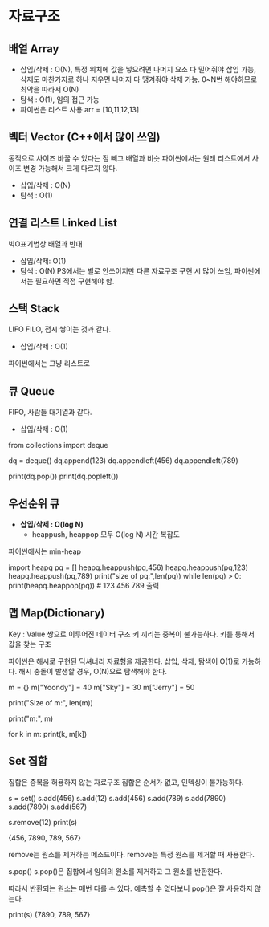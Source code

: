 # 자료구조

## 배열 Array

- 삽입/삭제 : O(N), 특정 위치에 값을 넣으려면 나머지 요소 다 밀어줘야 삽입 가능, 삭제도 마찬가지로 하나 지우면 나머지 다 땡겨줘야 삭제 가능. 0~N번 해야하므로 최악을 따라서 O(N)
- 탐색 : O(1), 임의 접근 가능
- 파이썬은 리스트 사용
  arr = [10,11,12,13]

## 벡터 Vector (C++에서 많이 쓰임)

동적으로 사이즈 바꿀 수 있다는 점 빼고 배열과 비슷
파이썬에서는 원래 리스트에서 사이즈 변경 가능해서 크게 다르지 않다.

- 삽입/삭제 : O(N)
- 탐색 : O(1)

## 연결 리스트 Linked List

빅O표기법상 배열과 반대

- 삽입/삭제: O(1)
- 탐색 : O(N)
  PS에서는 별로 안쓰이지만 다른 자료구조 구현 시 많이 쓰임, 파이썬에서는 필요하면 직접 구현해야 함.

## 스택 Stack

LIFO FILO, 접시 쌓이는 것과 같다.

- 삽입/삭제 : O(1)

파이썬에서는 그냥 리스트로

## 큐 Queue

FIFO, 사람들 대기열과 같다.

- 삽입/삭제 : O(1)

from collections import deque

dq = deque()
dq.append(123)
dq.appendleft(456)
dq.appendleft(789)

print(dq.pop())
print(dq.popleft())

## 우선순위 큐

- **삽입/삭제 : O(log N)**
  - heappush, heappop 모두 O(log N) 시간 복잡도

파이썬에서는 min-heap

import heapq
pq = []
heapq.heappush(pq,456)
heapq.heappush(pq,123)
heapq.heappush(pq,789)
print("size of pq:",len(pq))
while len(pq) > 0:
print(heapq.heappop(pq)) # 123 456 789 출력

## 맵 Map(Dictionary)

Key : Value 쌍으로 이루어진 데이터 구조
키 끼리는 중복이 불가능하다.
키를 통해서 값을 찾는 구조

파이썬은 해시로 구현된 딕셔너리 자료형을 제공한다.
삽입, 삭제, 탐색이 O(1)로 가능하다.
해시 충돌이 발생할 경우, O(N)으로 탐색해야 한다.

m = {}
m["Yoondy"] = 40
m["Sky"] = 30
m["Jerry"] = 50

print("Size of m:", len(m))

print("m:", m)

for k in m:
print(k, m[k])

## Set 집합

집합은 중복을 허용하지 않는 자료구조
집합은 순서가 없고, 인덱싱이 불가능하다.

s = set()
s.add(456)
s.add(12)
s.add(456)
s.add(789)
s.add(7890)
s.add(7890)
s.add(567)

s.remove(12)
print(s)

{456, 7890, 789, 567}

remove는 원소를 제거하는 메소드이다.
remove는 특정 원소를 제거할 때 사용한다.

s.pop()
s.pop()은 집합에서 임의의 원소를 제거하고 그 원소를 반환한다.

따라서 반환되는 원소는 매번 다를 수 있다.
예측할 수 없다보니 pop()은 잘 사용하지 않는다.

print(s)
{7890, 789, 567}
